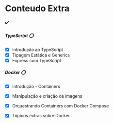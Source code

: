 # Conteudo Extra
✔️
##### TypeScript :o:
- [x] Introdução ao TypeScript
- [x] Tipagem Estática e Generics
- [x] Express com TypeScript

##### Docker :o:
- [x] Introdução - Containers
- [x] Manipulação e criação de imagens
- [x] Orquestrando Containers com Docker Compose
- [x] Tópicos extras sobre Docker

